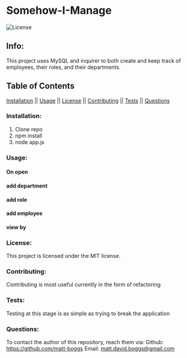 # Somehow-I-Manage
 ![License](https://img.shields.io/badge/license-MIT-blue.svg)



## Info: 
This project uses MySQL and inquirer to both create and keep track of employees, their roles, and their departments.

## Table of Contents 
 [Installation](#Installation) || [Usage](#Usage) || [License](#License) || [Contributing](#Contributing) || [Tests](#Tests) || [Questions](#Questions)

### Installation:
 1. Clone repo
 2. npm install
 3. node app.js

### Usage:
#### On open

#### add department

#### add role

#### add employee

#### view by


### License:
 This project is licensed under the MIT license.

### Contributing:
 Contributing is most useful currently in the form of refactoring


### Tests:
Testing at this stage is as simple as trying to break the application

### Questions:
To contact the author of this repository, reach them via: 
Github: https://github.com/matt-boggs
Email: matt.david.boggs@gmail.com